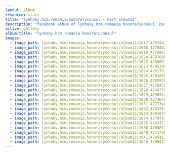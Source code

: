 ```yaml
---
layout: album
resource: stars
title: "lynhaky.hcm.romania.honoraryconsul - Part album12"
description: "facebook album of lynhaky.hcm.romania.honoraryconsul, part album12."
active: gallery
album-title: "lynhaky.hcm.romania.honoraryconsul"
images:
  - image_path: lynhaky.hcm.romania.honoraryconsul/album12/1617_479194236_1165760718241220_4158557537885132862_n.jpg
  - image_path: lynhaky.hcm.romania.honoraryconsul/album12/1618_477644291_1165759171574708_1520429662933794335_n.jpg
  - image_path: lynhaky.hcm.romania.honoraryconsul/album12/1619_477596387_1165759428241349_8265879586397374551_n.jpg
  - image_path: lynhaky.hcm.romania.honoraryconsul/album12/1620_478780651_1165759181574707_4917505566804984237_n.jpg
  - image_path: lynhaky.hcm.romania.honoraryconsul/album12/1622_478966143_1165759151574710_3450233391902401538_n.jpg
  - image_path: lynhaky.hcm.romania.honoraryconsul/album12/1623_479539996_1165759431574682_465452493936344109_n.jpg
  - image_path: lynhaky.hcm.romania.honoraryconsul/album12/1624_479179378_1165759401574685_7153963630250259487_n.jpg
  - image_path: lynhaky.hcm.romania.honoraryconsul/album12/1625_479183962_1165759421574683_3573418365198462172_n.jpg
  - image_path: lynhaky.hcm.romania.honoraryconsul/album12/1626_478597068_1165759414908017_8273831001986541346_n.jpg
  - image_path: lynhaky.hcm.romania.honoraryconsul/album12/1627_477643225_1165759178241374_366705644360858639_n.jpg
  - image_path: lynhaky.hcm.romania.honoraryconsul/album12/1628_476977696_1165759321574693_5342265063936291972_n.jpg
  - image_path: lynhaky.hcm.romania.honoraryconsul/album12/1629_479051404_1165759561574669_4599915388958555460_n.jpg
  - image_path: lynhaky.hcm.romania.honoraryconsul/album12/1630_477464570_1165759291574696_4651586790215940479_n.jpg
  - image_path: lynhaky.hcm.romania.honoraryconsul/album12/1631_477734447_1165759288241363_3923286391074567558_n.jpg
  - image_path: lynhaky.hcm.romania.honoraryconsul/album12/1632_478331412_1165759541574671_5377672205116977946_n.jpg
  - image_path: lynhaky.hcm.romania.honoraryconsul/album12/1633_479182021_1165759314908027_5183018891882639960_n.jpg
  - image_path: lynhaky.hcm.romania.honoraryconsul/album12/1634_477979766_1165759328241359_6163286988598367315_n.jpg
  - image_path: lynhaky.hcm.romania.honoraryconsul/album12/1635_478337364_1165759348241357_9174307983657037528_n.jpg
  - image_path: lynhaky.hcm.romania.honoraryconsul/album12/1636_478681394_1165759334908025_4830016106131023178_n.jpg
  - image_path: lynhaky.hcm.romania.honoraryconsul/album12/1640_477176016_1165758374908121_4320667650978878726_n.jpg
  - image_path: lynhaky.hcm.romania.honoraryconsul/album12/1641_479541139_1165758368241455_2905247216709778415_n.jpg
  - image_path: lynhaky.hcm.romania.honoraryconsul/album12/1646_478941332_1165758128241479_3025531869034664835_n.jpg
---
```

